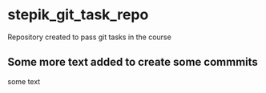 # stepik_git_task_repo
Repository created to pass git tasks in the course
## Some more text added to create some commmits
some text
